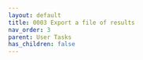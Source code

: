 ```yaml
---
layout: default
title: 0003 Export a file of results
nav_order: 3
parent: User Tasks
has_children: false
---
```

